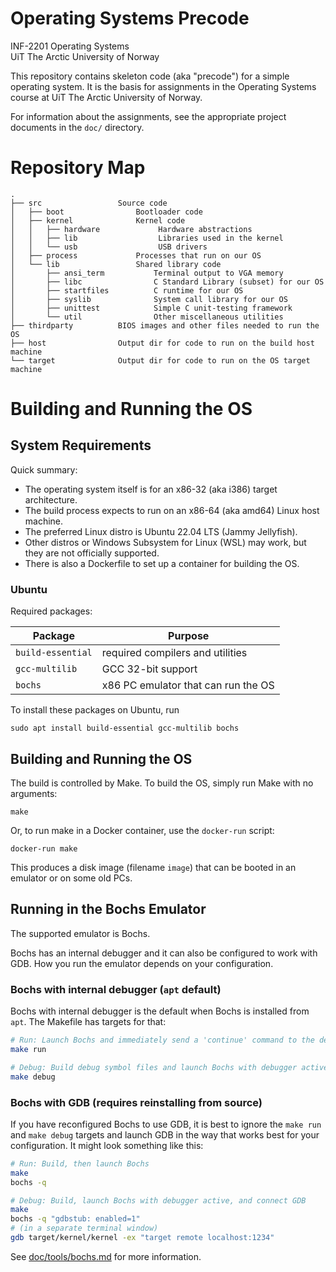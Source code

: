 Operating Systems Precode
==================================================

INF-2201 Operating Systems \
UiT The Arctic University of Norway

This repository contains skeleton code (aka "precode") for a simple operating
system. It is the basis for assignments in the Operating Systems course at UiT
The Arctic University of Norway.

For information about the assignments, see the appropriate project documents in
the `doc/` directory.

Repository Map
==================================================

```
.
├── src                 Source code
│   ├── boot                Bootloader code
│   ├── kernel              Kernel code
│   │   ├── hardware             Hardware abstractions
│   │   ├── lib                  Libraries used in the kernel
│   │   └── usb                  USB drivers
│   ├── process             Processes that run on our OS
│   └── lib                 Shared library code
│       ├── ansi_term           Terminal output to VGA memory
│       ├── libc                C Standard Library (subset) for our OS
│       ├── startfiles          C runtime for our OS
│       ├── syslib              System call library for our OS
│       ├── unittest            Simple C unit-testing framework
│       └── util                Other miscellaneous utilities
├── thirdparty          BIOS images and other files needed to run the OS
├── host                Output dir for code to run on the build host machine
└── target              Output dir for code to run on the OS target machine
```

Building and Running the OS
==================================================

System Requirements
--------------------------------------------------

Quick summary:

- The operating system itself is for an x86-32 (aka i386) target architecture.
- The build process expects to run on an x86-64 (aka amd64) Linux host machine.
- The preferred Linux distro is Ubuntu 22.04 LTS (Jammy Jellyfish).
- Other distros or Windows Subsystem for Linux (WSL) may work,
    but they are not officially supported.
- There is also a Dockerfile to set up a container for building the OS.

### Ubuntu

Required packages:

| Package           | Purpose                             |
|-------------------|-------------------------------------|
| `build-essential` | required compilers and utilities    |
| `gcc-multilib`    | GCC 32-bit support                  |
| `bochs`           | x86 PC emulator that can run the OS |

To install these packages on Ubuntu, run

    sudo apt install build-essential gcc-multilib bochs

Building and Running the OS
--------------------------------------------------

The build is controlled by Make.
To build the OS, simply run Make with no arguments:

    make

Or, to run make in a Docker container, use the `docker-run` script:

    docker-run make

This produces a disk image (filename `image`) that can be booted in an emulator
or on some old PCs.

## Running in the Bochs Emulator

The supported emulator is Bochs.

Bochs has an internal debugger and it can also be configured to work with
GDB. How you run the emulator depends on your configuration.

### Bochs with internal debugger (`apt` default)

Bochs with internal debugger is the default when Bochs is installed from
`apt`. The Makefile has targets for that:

```bash
# Run: Launch Bochs and immediately send a 'continue' command to the debugger
make run

# Debug: Build debug symbol files and launch Bochs with debugger active
make debug
```

### Bochs with GDB (requires reinstalling from source)

If you have reconfigured Bochs to use GDB, it is best to ignore the `make
run` and `make debug` targets and launch GDB in the way that works best for
your configuration. It might look something like this:

```bash
# Run: Build, then launch Bochs
make
bochs -q

# Debug: Build, launch Bochs with debugger active, and connect GDB
make
bochs -q "gdbstub: enabled=1"
# (in a separate terminal window)
gdb target/kernel/kernel -ex "target remote localhost:1234"
```

See [doc/tools/bochs.md](doc/tools/bochs.md) for more information.

